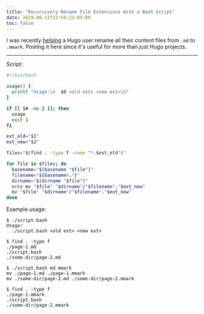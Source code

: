 ```yaml
---
title: "Recursively Rename File Extensions With a Bash Script"
date: 2019-06-12T12:59:22-05:00
toc: false
---
```


I was recently [helping](https://discourse.gohugo.io/t/rendering-code-blocks-properly-from-md-files/19126/3?u=zwbetz) a Hugo user rename all their content files from `.md` to `.mmark`. Posting it here since it's useful for more than just Hugo projects. 

---

Script: 
```bash
#!/bin/bash

usage() {
  printf "Usage:\n  $0 <old ext> <new ext>\n"
}

if [[ $# -ne 2 ]]; then
  usage
  exit 1
fi

ext_old="$1"
ext_new="$2"

files="$(find . -type f -name "*.$ext_old")"

for file in $files; do
  basename="$(basename "$file")"
  filename="${basename%.*}"
  dirname="$(dirname "$file")"
  echo mv "$file" "$dirname"/"$filename"."$ext_new"
  mv "$file" "$dirname"/"$filename"."$ext_new"
done
```

Example usage:
```plain
$ ./script.bash
Usage:
  ./script.bash <old ext> <new ext>

$ find . -type f
./page-1.md
./script.bash
./some-dir/page-2.md

$ ./script.bash md mmark 
mv ./page-1.md ./page-1.mmark
mv ./some-dir/page-2.md ./some-dir/page-2.mmark

$ find . -type f
./page-1.mmark
./script.bash
./some-dir/page-2.mmark
```
